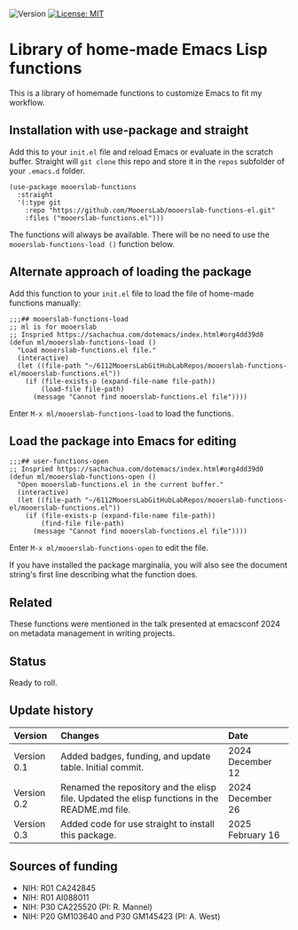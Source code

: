![Version](https://img.shields.io/static/v1?label=matplotlib-voice-in&message=0.3&color=brightcolor)
[![License: MIT](https://img.shields.io/badge/License-MIT-blue.svg)](https://opensource.org/licenses/MIT)


# Library of home-made Emacs Lisp functions

This is a library of homemade functions to customize Emacs to fit my workflow.



## Installation with use-package and straight

Add this to your `init.el` file and reload Emacs or evaluate in the scratch buffer.
Straight will `git clone` this repo and store it in the `repos` subfolder of your `.emacs.d` folder.

```elisp
(use-package mooerslab-functions  
  :straight  
  '(:type git  
    :repo "https://github.com/MooersLab/mooerslab-functions-el.git"  
    :files ("mooerslab-functions.el")))
```
The functions will always be available.
There will be no need to use the `mooerslab-functions-load ()` function below.


## Alternate approach of loading the package

Add this function to your `init.el` file to load the file of home-made functions manually:

```elisp
;;;## mooerslab-functions-load
;; ml is for mooerslab
;; Inspried https://sachachua.com/dotemacs/index.html#org4dd39d0
(defun ml/mooerslab-functions-load ()  
  "Load mooerslab-functions.el file."  
  (interactive)  
  (let ((file-path "~/6112MooersLabGitHubLabRepos/mooerslab-functions-el/mooerslab-functions.el"))  
    (if (file-exists-p (expand-file-name file-path))  
        (load-file file-path)  
      (message "Cannot find mooerslab-functions.el file"))))
```

Enter `M-x ml/mooerslab-functions-load` to load the functions.


## Load the package into Emacs for editing

```elisp
;;;## user-functions-open
;; Inspried https://sachachua.com/dotemacs/index.html#org4dd39d0
(defun ml/mooerslab-functions-open ()  
  "Open mooerslab-functions.el in the current buffer."  
  (interactive)  
  (let ((file-path "~/6112MooersLabGitHubLabRepos/mooerslab-functions-el/mooerslab-functions.el"))  
    (if (file-exists-p (expand-file-name file-path))  
        (find-file file-path)  
      (message "Cannot find mooerslab-functions.el file"))))
```

Enter `M-x ml/mooerslab-functions-open` to edit the file.

If you have installed the package marginalia, you will also see the document string's first line describing what the function does.

## Related

These functions were mentioned in the talk presented at emacsconf 2024 on metadata management in writing projects.

## Status

Ready to roll.

## Update history

|Version      | Changes                                                                                                                                  | Date                |
|:------------|:-----------------------------------------------------------------------------------------------------------------------------------------|:--------------------|
| Version 0.1 |   Added badges, funding, and update table.  Initial commit.                                                                              | 2024 December 12    |
| Version 0.2 |   Renamed the repository and the elisp file.  Updated the elisp functions in the README.md file.                                         | 2024 December 26    |
| Version 0.3 |   Added code for use straight to install this package.                                                                                    | 2025 February 16    |


## Sources of funding

- NIH: R01 CA242845
- NIH: R01 AI088011
- NIH: P30 CA225520 (PI: R. Mannel)
- NIH: P20 GM103640 and P30 GM145423 (PI: A. West)
